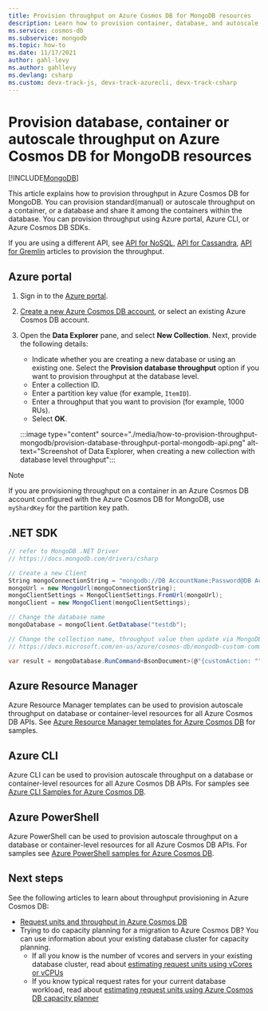 ```yaml
---
title: Provision throughput on Azure Cosmos DB for MongoDB resources
description: Learn how to provision container, database, and autoscale throughput in Azure Cosmos DB for MongoDB resources. You will use Azure portal, CLI, PowerShell and various other SDKs. 
ms.service: cosmos-db
ms.subservice: mongodb
ms.topic: how-to
ms.date: 11/17/2021
author: gahl-levy
ms.author: gahllevy
ms.devlang: csharp
ms.custom: devx-track-js, devx-track-azurecli, devx-track-csharp
---
```


# Provision database, container or autoscale throughput on Azure Cosmos DB for MongoDB resources
[!INCLUDE[MongoDB](../includes/appliesto-mongodb.md)]

This article explains how to provision throughput in Azure Cosmos DB for MongoDB. You can provision standard(manual) or autoscale throughput on a container, or a database and share it among the containers within the database. You can provision throughput using Azure portal, Azure CLI, or Azure Cosmos DB SDKs.

If you are using a different API, see [API for NoSQL](../how-to-provision-container-throughput.md), [API for Cassandra](../cassandra/how-to-provision-throughput.md), [API for Gremlin](../gremlin/how-to-provision-throughput.md) articles to provision the throughput.

## <a id="portal-mongodb"></a> Azure portal

1. Sign in to the [Azure portal](https://portal.azure.com/).

1. [Create a new Azure Cosmos DB account](create-mongodb-dotnet.md#create-an-azure-cosmos-db-account), or select an existing Azure Cosmos DB account.

1. Open the **Data Explorer** pane, and select **New Collection**. Next, provide the following details:

   * Indicate whether you are creating a new database or using an existing one. Select the **Provision database throughput** option if you want to provision throughput at the database level.
   * Enter a collection ID.
   * Enter a partition key value (for example, `ItemID`).
   * Enter a throughput that you want to provision (for example, 1000 RUs).
   * Select **OK**.

    :::image type="content" source="./media/how-to-provision-throughput-mongodb/provision-database-throughput-portal-mongodb-api.png" alt-text="Screenshot of Data Explorer, when creating a new collection with database level throughput":::

> [!Note]
> If you are provisioning throughput on a container in an Azure Cosmos DB account configured with the Azure Cosmos DB for MongoDB, use `myShardKey` for the partition key path.

## <a id="dotnet-mongodb"></a> .NET SDK

```csharp
// refer to MongoDB .NET Driver
// https://docs.mongodb.com/drivers/csharp

// Create a new Client
String mongoConnectionString = "mongodb://DB AccountName:Password@DB AccountName.documents.azure.com:10255/?ssl=true&replicaSet=globaldb";
mongoUrl = new MongoUrl(mongoConnectionString);
mongoClientSettings = MongoClientSettings.FromUrl(mongoUrl);
mongoClient = new MongoClient(mongoClientSettings);

// Change the database name
mongoDatabase = mongoClient.GetDatabase("testdb");

// Change the collection name, throughput value then update via MongoDB extension commands
// https://docs.microsoft.com/en-us/azure/cosmos-db/mongodb-custom-commands#update-collection

var result = mongoDatabase.RunCommand<BsonDocument>(@"{customAction: ""UpdateCollection"", collection: ""testcollection"", offerThroughput: 400}");
```

## Azure Resource Manager

Azure Resource Manager templates can be used to provision autoscale throughput on database or container-level resources for all Azure Cosmos DB APIs. See [Azure Resource Manager templates for Azure Cosmos DB](resource-manager-template-samples.md) for samples.

## Azure CLI

Azure CLI can be used to provision autoscale throughput on a database or container-level resources for all Azure Cosmos DB APIs. For samples see [Azure CLI Samples for Azure Cosmos DB](cli-samples.md).

## Azure PowerShell

Azure PowerShell can be used to provision autoscale throughput on a database or container-level resources for all Azure Cosmos DB APIs. For samples see [Azure PowerShell samples for Azure Cosmos DB](powershell-samples.md).

## Next steps

See the following articles to learn about throughput provisioning in Azure Cosmos DB:

* [Request units and throughput in Azure Cosmos DB](../request-units.md)
* Trying to do capacity planning for a migration to Azure Cosmos DB? You can use information about your existing database cluster for capacity planning.
    * If all you know is the number of vcores and servers in your existing database cluster, read about [estimating request units using vCores or vCPUs](../convert-vcore-to-request-unit.md) 
    * If you know typical request rates for your current database workload, read about [estimating request units using Azure Cosmos DB capacity planner](estimate-ru-capacity-planner.md)